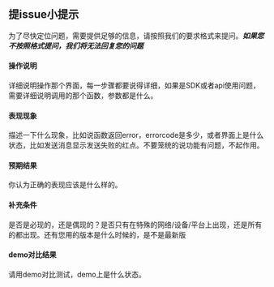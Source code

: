 ## 提issue小提示
为了尽快定位问题，需要提供足够的信息，请按照我们的要求格式来提问。***如果您不按照格式提问，我们将无法回复您的问题***

#### 操作说明
详细说明操作那个界面，每一步骤都要说得详细，如果是SDK或者api使用问题，需要详细说明调用的那个函数，参数都是什么。

#### 表现现象
描述一下什么现象，比如说函数返回error，errorcode是多少，或者界面上是什么状态，比如发送消息显示发送失败的红点。不要笼统的说功能有问题，不起作用。

#### 预期结果
你认为正确的表现应该是什么样的。

#### 补充条件
是否是必现的，还是偶现的？是否只有在特殊的网络/设备/平台上出现，还是所有的都出现。还有您用的版本是什么时候的，是不是最新版

#### demo对比结果
请用demo对比测试，demo上是什么状态。
